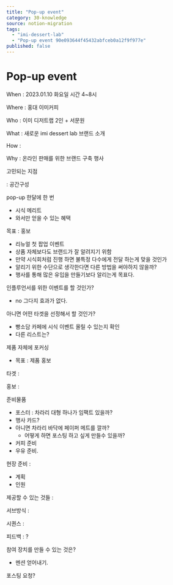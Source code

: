 ```yaml
---
title: "Pop-up event"
category: 30-knowledge
source: notion-migration
tags:
  - "imi-dessert-lab"
  - "Pop-up event 90e093644f45432abfceb0a12f9f977e"
published: false
---
```


# Pop-up event

When : 2023.01.10 화요일 시간 4~8시

Where : 홍대 이미커피

Who : 이미 디저트랩 2인 + 서문원

What : 새로운 imi dessert lab 브랜드 소개

How :

Why : 온라인 판매를 위한 브랜드 구축 행사

고민되는 지점

: 공간구성

pop-up 한달에 한 번

* 시식 메리트
* 와서만 얻을 수 있는 혜택

목표 : 홍보

* 리뉴얼 첫 팝업 이벤트
* 상품 자체보다도 브랜드가 잘 알려지기 위함
* 만약 시식회처럼 진행 하면 불특정 다수에게 전달 하는게 맞을 것인가
* 알리기 위한 수단으로 생각한다면 다른 방법을 써야하지 않을까?
* 행사를 통해 많은 유입을 만들기보다 알리는게 목표다.

인플루언서를 위한 이벤트를 할 것인가?

* no 그다지 효과가 없다.

아니면 어떤 타겟을 선정해서 할 것인가?

* 빵소담 카페에 시식 이벤트 올릴 수 있는지 확인
* 다른 리스트는?

제품 자체에 포커싱

* 목표 : 제품 홍보

타겟 :

홍보 :

준비물품

* 포스터 : 차라리 대형 하나가 임팩트 있을까?
* 행사 카드?
* 아니면 차라리 바닥에 페이퍼 메트를 깔까?
  * 어떻게 하면 포스팅 하고 싶게 만들수 있을까?
* 커피 준비
* 우유 준비.

현장 준비 :

* 계획
* 인원

제공할 수 있는 것들 :

서브방식 :

시퀀스 :

피드백 : ?

참여 장치를 만들 수 있는 것은?

* 멘션 얻어내기.

포스팅 요청?
